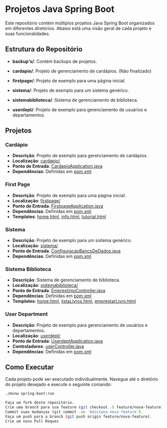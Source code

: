 # Projetos Java Spring Boot

Este repositório contém múltiplos projetos Java Spring Boot organizados em diferentes diretórios. Abaixo está uma visão geral de cada projeto e suas funcionalidades.

## Estrutura do Repositório

- **backup's/**: Contém backups de projetos.

- **cardapio/**: Projeto de gerenciamento de cardápios. (Não finalizado)
- **firstpage/**: Projeto de exemplo para uma página inicial.
- **sistema/**: Projeto de exemplo para um sistema genérico.
- **sistemabiblioteca/**: Sistema de gerenciamento de biblioteca.
- **userdept/**: Projeto de exemplo para gerenciamento de usuários e departamentos.

## Projetos

### Cardápio

- **Descrição**: Projeto de exemplo para gerenciamento de cardápios.
- **Localização**: [cardapio/](cardapio/)
- **Ponto de Entrada**: [CardapioApplication.java](cardapio/src/main/java/com/example/cardapio/CardapioApplication.java)
- **Dependências**: Definidas em [pom.xml](cardapio/pom.xml)

### First Page

- **Descrição**: Projeto de exemplo para uma página inicial.
- **Localização**: [firstpage/](firstpage/)
- **Ponto de Entrada**: [FirstpageApplication.java](firstpage/src/main/java/com/example/firstpage/FirstpageApplication.java)
- **Dependências**: Definidas em [pom.xml](firstpage/pom.xml)
- **Templates**: [home.html](firstpage/src/main/resources/templates/home.html), [info.html](firstpage/src/main/resources/templates/info.html), [tutorial.html](firstpage/src/main/resources/templates/tutorial.html)

### Sistema

- **Descrição**: Projeto de exemplo para um sistema genérico.
- **Localização**: [sistema/](sistema/)
- **Ponto de Entrada**: [ConfiguracaoBancoDeDados.java](sistema/src/main/java/com/projeto/sistema/ConfiguracaoBancoDeDados.java)
- **Dependências**: Definidas em [pom.xml](sistema/pom.xml)

### Sistema Biblioteca

- **Descrição**: Sistema de gerenciamento de biblioteca.
- **Localização**: [sistemabiblioteca/](sistemabiblioteca/)
- **Ponto de Entrada**: [EmprestimoController.java](sistemabiblioteca/src/main/java/com/projeto/sistemabiblioteca/controllers/EmprestimoController.java)
- **Dependências**: Definidas em [pom.xml](sistemabiblioteca/pom.xml)
- **Templates**: [home.html](sistemabiblioteca/src/main/resources/templates/biblioteca/home.html), [listaLivros.html](sistemabiblioteca/src/main/resources/templates/livro/listaLivros.html), [emprestarLivro.html](sistemabiblioteca/src/main/resources/templates/emprestimo/emprestarLivro.html)

### User Department

- **Descrição**: Projeto de exemplo para gerenciamento de usuários e departamentos.
- **Localização**: [userdept/](userdept/)
- **Ponto de Entrada**: [UserdeptApplication.java](userdept/src/main/java/com/auladevsuperior/userdept/UserdeptApplication.java)
- **Controladores**: [userController.java](userdept/src/main/java/com/auladevsuperior/userdept/controllers/userController.java)
- **Dependências**: Definidas em [pom.xml](userdept/pom.xml)

## Como Executar

Cada projeto pode ser executado individualmente. Navegue até o diretório do projeto desejado e execute o seguinte comando:

```sh
./mvnw spring-boot:run

Faça um fork deste repositório.
Crie uma branch para sua feature (git checkout -b feature/nova-feature).
Commit suas mudanças (git commit -am 'Adiciona nova feature').
Faça um push para a branch (git push origin feature/nova-feature).
Crie um novo Pull Reques